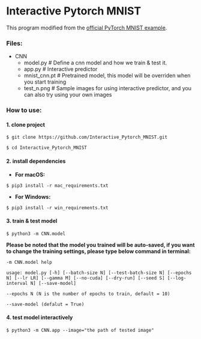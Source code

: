 # Interactive Pytorch MNIST
This program modified from the [official PyTorch MNIST example](https://github.com/pytorch/examples/blob/master/mnist/main.py).


### Files:
 * CNN
   * model.py            # Define a cnn model and how we train & test it.
   * app.py              # Interactive predictor
   * mnist_cnn.pt        # Pretrained model, this model will be overriden when you start training
   * test_n.png          # Sample images for using interactive predictor, and you can also try using your own images
 
### How to use:
#### 1. clone project
  
  `$ git clone https://github.com/Interactive_Pytorch_MNIST.git`
    
  `$ cd Interactive_Pytorch_MNIST`




#### 2. install dependencies

 - **For macOS:** 
 
 `$ pip3 install -r mac_requirements.txt`

 - **For Windows:** 
 
 `$ pip3 install -r win_requirements.txt`




#### 3. train & test model

`$ python3 -m CNN.model`

**Please be noted that the model you trained will be auto-saved, if you want to change the training settings, please type below command in terminal:**

`-m CNN.model help`

`usage: model.py [-h] [--batch-size N] [--test-batch-size N] [--epochs N]
                [--lr LR] [--gamma M] [--no-cuda] [--dry-run] [--seed S]
                [--log-interval N] [--save-model]`
                
`--epochs N (N is the number of epochs to train, default = 10)`

`--save-model (defalut = True)`




#### 4. test model interactively

`$ python3 -m CNN.app --image="the path of tested image"`

